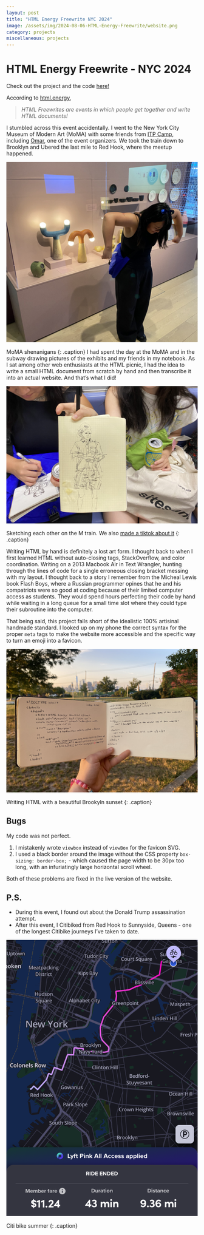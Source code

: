 ```yaml
---
layout: post
title: "HTML Energy Freewrite NYC 2024"
image: /assets/img/2024-08-06-HTML-Energy-Freewrite/website.png
category: projects
miscellaneous: projects
---
```


# HTML Energy Freewrite - NYC 2024

Check out the project and the code [here!](https://leviv.cool/html-energy)

According to [html.energy](https://html.energy/events.html),

> _HTML Freewrites are events in which people get together and write HTML documents!_

I stumbled across this event accidentally. I went to the New York City Museum of Modern Art (MoMA) with some friends from [ITP Camp](https://tisch.nyu.edu/itp/admissions/camp), including [Omar](https://x.com/rsnous), one of the event organizers. We took the train down to Brooklyn and Ubered the last mile to Red Hook, where the meetup happened.

![museum](/assets/img/2024-08-06-HTML-Energy-Freewrite/museum.png)

MoMA shenanigans
{: .caption}
I had spent the day at the MoMA and in the subway drawing pictures of the exhibits and my friends in my notebook. As I sat among other web enthusiasts at the HTML picnic, I had the idea to write a small HTML document from scratch by hand and then transcribe it into an actual website. And that’s what I did!

![sketch](/assets/img/2024-08-06-HTML-Energy-Freewrite/sketch.png)

Sketching each other on the M train. We also [made a tiktok about it](https://www.tiktok.com/@villarreallevi/video/7391438276831300894)
{: .caption}

Writing HTML by hand is definitely a lost art form. I thought back to when I first learned HTML without auto-closing tags, StackOverflow, and color coordination. Writing on a 2013 Macbook Air in Text Wrangler, hunting through the lines of code for a single erroneous closing bracket messing with my layout. I thought back to a story I remember from the Micheal Lewis book Flash Boys, where a Russian programmer opines that he and his compatriots were so good at coding because of their limited computer access as students. They would spend hours perfecting their code by hand while waiting in a long queue for a small time slot where they could type their subroutine into the computer.

That being said, this project falls short of the idealistic 100% artisinal handmade standard. I looked up on my phone the correct syntax for the proper `meta` tags to make the website more accessible and the specific way to turn an emoji into a favicon.

![website](/assets/img/2024-08-06-HTML-Energy-Freewrite/website.png)

Writing HTML with a beautiful Brookyln sunset
{: .caption}

## Bugs

My code was not perfect.

1. I mistakenly wrote `viewbox` instead of `viewBox` for the favicon SVG.
2. I used a black border around the image without the CSS property `box-sizing: border-box;` - which caused the page width to be 30px too long, with an infuriatingly large horizontal scroll wheel.

Both of these problems are fixed in the live version of the website.

## P.S.

- During this event, I found out about the Donald Trump assassination attempt.
- After this event, I Citibiked from Red Hook to Sunnyside, Queens - one of the longest Citibike journeys I’ve taken to date.

![bike ride](/assets/img/2024-08-06-HTML-Energy-Freewrite/bike-ride.png)

Citi bike summer
{: .caption}
